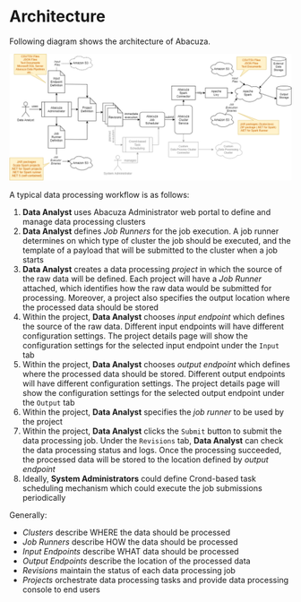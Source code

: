 # Architecture
Following diagram shows the architecture of Abacuza.

![Architecture](../images/abacuza_architecture_diagram.png)

A typical data processing workflow is as follows:
1. **Data Analyst** uses Abacuza Administrator web portal to define and manage data processing clusters
2. **Data Analyst** defines _Job Runners_ for the job execution. A job runner determines on which type of cluster the job should be executed, and the template of a payload that will be submitted to the cluster when a job starts
3. **Data Analyst** creates a data processing _project_ in which the source of the raw data will be defined. Each project will have a _Job Runner_ attached, which identifies how the raw data would be submitted for processing. Moreover, a project also specifies the output location where the processed data should be stored
4. Within the project, **Data Analyst** chooses _input endpoint_ which defines the source of the raw data. Different input endpoints will have different configuration settings. The project details page will show the configuration settings for the selected input endpoint under the `Input` tab
5. Within the project, **Data Analyst** chooses _output endpoint_ which defines where the processed data should be stored. Different output endpoints will have different configuration settings. The project details page will show the configuration settings for the selected output endpoint under the `Output` tab
6. Within the project, **Data Analyst** specifies the _job runner_ to be used by the project
7. Within the project, **Data Analyst** clicks the `Submit` button to submit the data processing job. Under the `Revisions` tab, **Data Analyst** can check the data processing status and logs. Once the processing succeeded, the processed data will be stored to the location defined by _output endpoint_
8. Ideally, **System Administrators** could define Crond-based task scheduling mechanism which could execute the job submissions periodically

Generally:
- _Clusters_ describe WHERE the data should be processed
- _Job Runners_ describe HOW the data should be processed
- _Input Endpoints_ describe WHAT data should be processed
- _Output Endpoints_ describe the location of the processed data
- _Revisions_ maintain the status of each data processing job
- _Projects_ orchestrate data processing tasks and provide data processing console to end users


